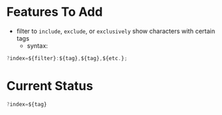 # Features To Add
- filter to `include`, `exclude`, or `exclusively` show characters with certain tags
  - syntax:
```js
?index=${filter}:${tag},${tag},${etc.};
```
# Current Status
```js
?index=${tag}
```
